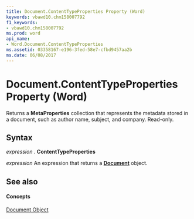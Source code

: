 ```yaml
---
title: Document.ContentTypeProperties Property (Word)
keywords: vbawd10.chm158007792
f1_keywords:
- vbawd10.chm158007792
ms.prod: word
api_name:
- Word.Document.ContentTypeProperties
ms.assetid: 03358167-e196-3fed-58e7-cfbd9457aa2b
ms.date: 06/08/2017
---
```



# Document.ContentTypeProperties Property (Word)

Returns a **MetaProperties** collection that represents the metadata stored in a document, such as author name, subject, and company. Read-only.


## Syntax

 _expression_ . **ContentTypeProperties**

 _expression_ An expression that returns a **[Document](document-object-word.md)** object.


## See also


#### Concepts


[Document Object](document-object-word.md)

